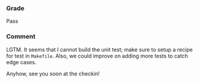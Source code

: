 ### Grade

Pass

### Comment

LGTM. It seems that I cannot build the unit test; make sure to setup a recipe for test in `Makefile`. Also, we could improve on adding more tests to catch edge cases.

Anyhow, see you soon at the checkin!